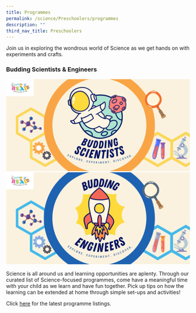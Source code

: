 ```yaml
---
title: Programmes
permalink: /science/Preschoolers/programmes
description: ""
third_nav_title: Preschoolers
---
```

<style type="text/css">
/* Links */
.content a { color: #322987; }
.content a:focus,
.content a:hover { color: #28216c; }

/* Button Outline */
.bp-button { padding-left: 1.5rem; padding-right: 1.5rem; }
.bp-button.is-primary-outline { border: 1px solid #322987; color: #322987; background-color: transparent; text-decoration: none; }
.bp-button.is-primary-outline:focus,
.bp-button.is-primary-outline:hover { border: 1px solid #322987; color: #cff2e8; background-color: #322987; text-decoration: none; }

/* Responsive Iframe */
.responsive-iframe { position: absolute; top: 0; left: 0; bottom: 0; right: 0; width: 100%; height: 100%; }
.responsive-iframe-container { position: relative; overflow: hidden; width: 100%; }
.responsive-iframe-container.ratio-16by9 { padding-top: 56.25%; }
.responsive-iframe-container.ratio-4by3 { padding-top: 75%; }
.responsive-iframe-container.ratio-3by2 { padding-top: 66.66%; }
.responsive-iframe-container.ratio-1by1 { padding-top: 100%; }
</style>
Join us in exploring the wondrous world of Science as we get hands on with experiments and crafts. 

### Budding Scientists & Engineers 
![Banner with outline of orange circle in the centre. Inside the circle, there is an image of an astronaut in front of a moon, with the words Budding Scientists: Explore. Discover. Various scientific elements are placed in hexagons outside the circle, such as gears, magnifying glass, test tubes and microscopes. The Early Read logo is on the top left hand corner of the banner. ](/images/science/preschoolers/Budding%20Scientists_ER%20Logo.png)<br>
![Banner with outline of blue circle in the middle. Inside the circle, there is an image of a rocket blasting off, sandwiched between the words Budding and Engineers. Beneath the word Engineers are the words Explore. Experiment. Discover. Various scientific elements are placed in hexagons outside the circle, such as gears, magnifying glass, test tubes and microscopes. The Early Read logo is on the top left hand corner of the banner.](/images/science/preschoolers/Budding%20Engineers_ER%20Logo.png)

Science is all around us and learning opportunities are aplenty. Through our curated list of Science-focused programmes, come have a meaningful time with your child as we learn and have fun together. Pick up tips on how the learning can be extended at home through simple set-ups and activities! 

Click <a href="https://go.gov.sg/er-science-progs" target="_blank">here</a> for the latest programme listings. 